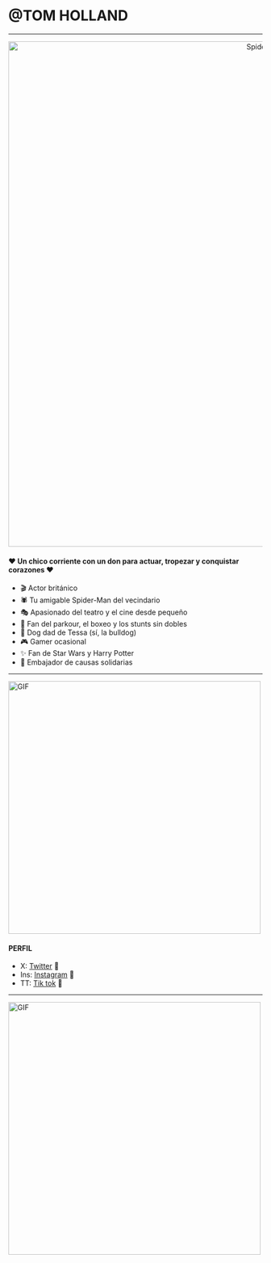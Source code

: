 # @TOM HOLLAND

***

<p align="center">
  <img src="https://github.com/16Keasi/16keasi/blob/main/GitHub.png" alt="Spiderman" width="1000px"/>
</p>

  <h4>❤️ Un chico corriente con un don para actuar, tropezar y conquistar corazones ❤️</h4>
  
  -  🎬 Actor británico <br>
  -  🕷️ Tu amigable Spider-Man del vecindario <br>
  - 🎭 Apasionado del teatro y el cine desde pequeño <br>
  -  💪 Fan del parkour, el boxeo y los stunts sin dobles <br>
  -  🐶 Dog dad de Tessa (sí, la bulldog) <br>
  -  🎮 Gamer ocasional
  -  ✨ Fan de Star Wars y Harry Potter <br>
  -  🤍 Embajador de causas solidarias

***


<img src="https://i.pinimg.com/originals/ed/39/f1/ed39f1a5500ea0ef6f0edbe9faaca976.gif" alt="GIF" width="500px"/>

<h4>PERFIL</h4>

- X: [Twitter](https://x.com/tomholland1996?lang=ga) 📱
- Ins: [Instagram](https://www.instagram.com/tomholland2013/?hl=es) 📱
- TT: [Tik tok](https://www.tiktok.com/@realltomholland?lang=es) 📱

 ***
 
<img src="https://img.buzzfeed.com/buzzfeed-static/static/2022-02/8/13/asset/90b03a724397/anigif_sub-buzz-3972-1644327975-8.gif" alt="GIF" width="500px"/>


